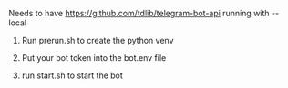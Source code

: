 Needs to have https://github.com/tdlib/telegram-bot-api running with --local

1. Run prerun.sh to create the python venv

2. Put your bot token into the bot.env file

3. run start.sh to start the bot
